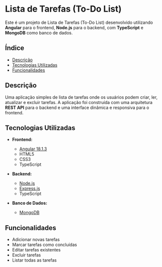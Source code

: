 # Lista de Tarefas (To-Do List)

Este é um projeto de Lista de Tarefas (To-Do List) desenvolvido utilizando **Angular** para o frontend, **Node.js** para o backend, com **TypeScript** e **MongoDB** como banco de dados.

## Índice

- [Descrição](#descrição)
- [Tecnologias Utilizadas](#tecnologias-utilizadas)
- [Funcionalidades](#funcionalidades)

## Descrição

Uma aplicação simples de lista de tarefas onde os usuários podem criar, ler, atualizar e excluir tarefas. A aplicação foi construída com uma arquitetura **REST API** para o backend e uma interface dinâmica e responsiva para o frontend.

## Tecnologias Utilizadas

- **Frontend:**
  - [Angular 18.1.3](https://angular.io/)
  - HTML5
  - CSS3
  - TypeScript

- **Backend:**
  - [Node.js](https://nodejs.org/)
  - [Express.js](https://expressjs.com/)
  - TypeScript

- **Banco de Dados:**
  - [MongoDB](https://www.mongodb.com/)


## Funcionalidades
- Adicionar novas tarefas
- Marcar tarefas como concluídas
- Editar tarefas existentes
- Excluir tarefas
- Listar todas as tarefas
